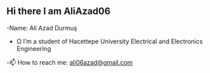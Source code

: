 ## Hi there I am AliAzad06
-Name: Ali Azad Durmuş

- Ω I’m a student of Hacettepe University Electrical and Electronics Engineering

-📫 How to reach me: ali06azad@gmail.com

